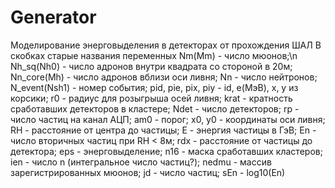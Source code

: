 # Generator
Моделирование энерговыделения в детекторах от прохождения ШАЛ
В скобках старые названия переменных
Nm(Mm) - число мюонов;\n
Nh_sq(Nh0) - число адронов внутри квадрата со стороной в 20м;
Nn_core(Mh) - число адронов вблизи оси ливня;
Nn - число нейтронов;
N_event(Nsh1) - номер события;
pid, pie, pix, piy - id, e(МэВ), x, y из корсики;
r0 - радиус для розыгрыша осей ливня;
krat - кратность сработавших детекторов в кластере;
Ndet - число детекторов;
rp - число частиц на канал АЦП;
am0 - порог;
x0, y0 - координаты оси ливня;
RH - расстояние от центра до частицы;
E - энергия частицы в ГэВ;
En - число вторичных частиц при RH < 8м;
rdx - расстояние от частицы до детектора;
eps - энерговыделение;
n16 - маска сработавших кластеров;
ien - число n (интегральное число частиц?);
nedmu - массив зарегистрированных мюонов;
jd - число частиц;
sEn - log10(En)
